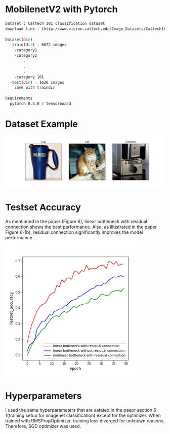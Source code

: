 # MobilenetV2 with Pytorch 
```bash
Dataset : Caltech 101 classification dataset 
download link : (http://www.vision.caltech.edu/Image_Datasets/Caltech101/#Download)

Dataset(dir)
  -train(dir) : 6672 images
    -category1
    -category2
        .
        .
        .
    -category 101
  -test(dir) : 1626 images
    same with traindir

Requirements
  pytorch 0.4.0 / tensorboard 
```
# Dataset Example
![1](./data_example.png)
# Testset Accuracy 
As mentioned in the paper (Figure 6), linear bottleneck with residual connection shows the best performance.
Also, as illustrated in the paper Figure 6-(b), residual connection significantly improves the model performance.
![2](./testset_accuracy.png)
# Hyperparameters
I used the same hyperparameters that are satated in the paepr section 6-1(training setup for imagenet classification) except for the optimizer. When trained with RMSPropOptimizer, training loss diverged for unknown reasons. Therefore, SGD optimizer was used.

